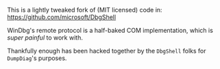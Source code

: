 This is a lightly tweaked fork of (MIT licensed) code in: https://github.com/microsoft/DbgShell

WinDbg's remote protocol is a half-baked COM implementation, which is _super painful_ to work with.

Thankfully enough has been hacked together by the `DbgShell` folks for `DumpDiag`'s purposes.